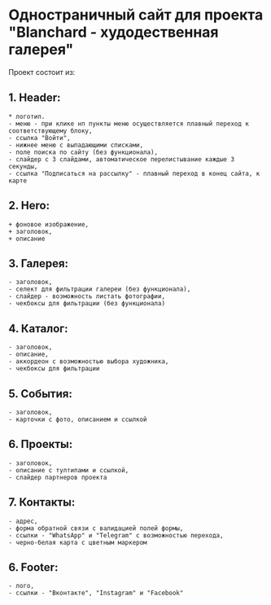 # Одностраничный сайт для проекта "Blanchard - худодественная галерея"

Проект состоит из:

## 1. Header:
    * логотип.
    - меню - при клике нп пункты меню осуществляется плавный переход к соответствующему блоку,
    - ссылка "Войти",
    - нижнее меню с выпадающими списками,
    - поле поиска по сайту (без функционала),
    - слайдер с 3 слайдами, автоматическое перелистывание каждые 3 секунды,
    - ссылка "Подписаться на рассылку" - плавный переход в конец сайта, к карте

## 2. Hero:
    + фоновое изображение,
    + заголовок,
    + описание
    
## 3. Галерея:
    - заголовок,
    - селект для фильтрации галереи (без функционала),
    - слайдер - возможность листать фотографии,
    - чекбоксы для фильтрации (без функционала)
    
## 4. Каталог:
    - заголовок,
    - описание,
    - аккордеон с возможностью выбора художника,
    - чекбоксы для фильтрации
 
## 5. События:
    - заголовок,
    - карточки с фото, описанием и ссылкой
 
## 6. Проекты:
    - заголовок,
    - описание с тултипами и ссылкой,
    - слайдер партнеров проекта
    
## 7. Контакты:
    - адрес,
    - форма обратной связи с валидацией полей формы,
    - ссылки - "WhatsApp" и "Telegram" с возможностью перехода,
    - черно-белая карта с цветным маркером
    
## 6. Footer:
    - лого,
    - ссылки - "Вконтакте", "Instagram" и "Facebook"

